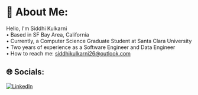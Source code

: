 # 💫 About Me:
Hello, I'm Siddhi Kulkarni<br>• Based in SF Bay Area, California<br>• Currently, a Computer Science Graduate Student at Santa Clara University<br>• Two years of experience as a Software Engineer and Data Engineer<br>• How to reach me: siddhikulkarni26@outlook.com


## 🌐 Socials:
[![LinkedIn](https://img.shields.io/badge/LinkedIn-%230077B5.svg?logo=linkedin&logoColor=white)](https://linkedin.com/in/siddhi-kulkarni26) 




<!-- Proudly created with GPRM ( https://gprm.itsvg.in ) -->
